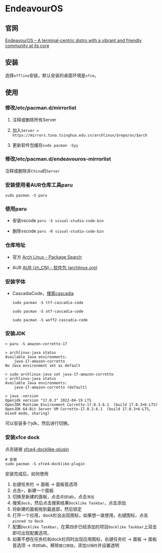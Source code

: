 # EndeavourOS

## 官网

[EndeavourOS &#8211; A terminal-centric distro with a vibrant and friendly community at its core](https://endeavouros.com)

## 安装

选择`offline`安装，默认安装的桌面环境是`xfce`。

## 使用

### 修改/etc/pacman.d/mirrorlist

1. 注释或删除所有Server

2. 加入`Server = https://mirrors.tuna.tsinghua.edu.cn/archlinux/$repo/os/$arch`

3. 更新软件包缓存`sudo pacman -Syy`

### 修改/etc/pacman.d/endeavouros-mirrorlist

注释或删除非`China`的`Server`

### 安装使用者AUR仓库工具paru

`sudo pacman -S paru`

### 使用paru

- 安装vscode `paru -S visual-studio-code-bin`

- 删除vscode `paru -R visual-studio-code-bin`

### 仓库地址

- 官方 [Arch Linux - Package Search](https://archlinux.org/packages)

- AUR [AUR (zh_CN) - 软件包 (archlinux.org)](https://aur.archlinux.org/packages)

### 安装字体

- CascadiaCode，[搜索cascadia](https://archlinux.org/packages/?q=cascadia)
  
  `sudo pacman -S ttf-cascadia-code`
  
  `sudo pacman -S otf-cascadia-code`
  
  `sudo pacman -S woff2-cascadia-code`

### 安装JDK

```shell
> paru -S amazon-corretto-17

> archlinux-java status
Available Java environments: 
    java-17-amazon-corretto
No Java environment set as default

> sudo archlinux-java set java-17-amazon-corretto
> archlinux-java status
Available Java environments: 
    java-17-amazon-corretto (default)

> java -version
Openjdk version "17.0.3" 2022-04-19 LTS
OpenJDK Runtime Environment Corretto-17.0.3.6.1  (build 17.0.3+6-LTS)
OpenJDK 64-Bit Server VM Corretto-17.0.3.6.1  (build 17.0.3+6-LTS, mixed mode, sharing)
```

可以安装多个jdk，然后进行切换。

### 安装xfce dock
点击链接 [xfce4-docklike-plugin](https://aur.archlinux.org/packages/xfce4-docklike-plugin)
```shell
# 安装
sudo pacman -S xfce4-docklike-plugin
```
安装完成后，如何使用
1. 右键任务栏 -> 面板 -> 面板首选项
2. 点击`+`，新建一个面板
3. 切换至新建的面板，点击`项目`tab，点击`添加`
4. 搜索`dock`，然后点击搜索结果`Docklike Taskbar`，点击添加
5. 将新建的面板拖到最底部，然后锁定
6. 打开一个应用，dock栏会出现图标，如果想一直使用，右键图标，点击`pinned to Dock`
7. 配置`Docklike Taskbar`，在第四步已经添加的项目`Docklike Taskbar`上双击即可出现配置选项。
8. 如果不想在任务栏和dock栏同时出现应用图标，右键任务栏 -> 面板 -> 面板首选项 -> `项目`tab，移除`窗口按钮`，添加`分隔符`并设置透明